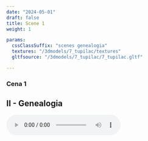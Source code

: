 ```yaml
---
date: "2024-05-01"
draft: false
title: Scene 1
weight: 1

params:
  cssClassSuffix: "scenes genealogia"
  textures: "/3dmodels/7_tupilac/textures"
  gltfsource: "/3dmodels/7_tupilac/7_tupilac.gltf"

---
```

### Cena 1
## II - Genealogia
<audio controls class="">
    <source src="/audio/Andreolli-Bixiga_Parque-do-Rio-Bixiga.mp3"> type="audio/mpeg">Your browser does not support the audio element.
</audio>


